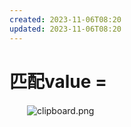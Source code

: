 ```yaml
---
created: 2023-11-06T08:20
updated: 2023-11-06T08:20
---
```

# 匹配value =

　　![clipboard.png](image1-20230708221750-3xs4yo1.png)
